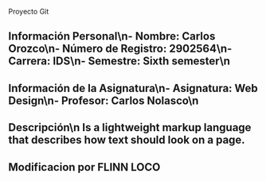 Proyecto Git
## Información Personal\n- Nombre: Carlos Orozco\n- Número de Registro: 2902564\n- Carrera: IDS\n- Semestre: Sixth semester\n
## Información de la Asignatura\n- Asignatura: Web Design\n- Profesor: Carlos Nolasco\n
## Descripción\n Is a lightweight markup language that describes how text should look on a page. 
## Modificacion por FLINN LOCO
